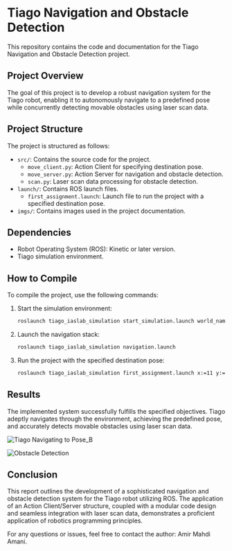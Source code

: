 # Tiago Navigation and Obstacle Detection

This repository contains the code and documentation for the Tiago Navigation and Obstacle Detection project.

## Project Overview

The goal of this project is to develop a robust navigation system for the Tiago robot, enabling it to autonomously navigate to a predefined pose while concurrently detecting movable obstacles using laser scan data.

## Project Structure

The project is structured as follows:

- `src/`: Contains the source code for the project.
  - `move_client.py`: Action Client for specifying destination pose.
  - `move_server.py`: Action Server for navigation and obstacle detection.
  - `scan.py`: Laser scan data processing for obstacle detection.
- `launch/`: Contains ROS launch files.
  - `first_assignment.launch`: Launch file to run the project with a specified destination pose.
- `imgs/`: Contains images used in the project documentation.

## Dependencies

- Robot Operating System (ROS): Kinetic or later version.
- Tiago simulation environment.

## How to Compile

To compile the project, use the following commands:

1. Start the simulation environment:

    ```bash
    roslaunch tiago_iaslab_simulation start_simulation.launch world_name:=ias_lab_room_full
    ```

2. Launch the navigation stack:

    ```bash
    roslaunch tiago_iaslab_simulation navigation.launch
    ```

3. Run the project with the specified destination pose:

    ```bash
    roslaunch tiago_iaslab_simulation first_assignment.launch x:=11 y:=0 z:=0
    ```

## Results

The implemented system successfully fulfills the specified objectives. Tiago adeptly navigates through the environment, achieving the predefined pose, and accurately detects movable obstacles using laser scan data.

![Tiago Navigating to Pose_B](imgs/gazebo.png)

![Obstacle Detection](imgs/obstacles.png)

## Conclusion

This report outlines the development of a sophisticated navigation and obstacle detection system for the Tiago robot utilizing ROS. The application of an Action Client/Server structure, coupled with a modular code design and seamless integration with laser scan data, demonstrates a proficient application of robotics programming principles.

For any questions or issues, feel free to contact the author: Amir Mahdi Amani.
